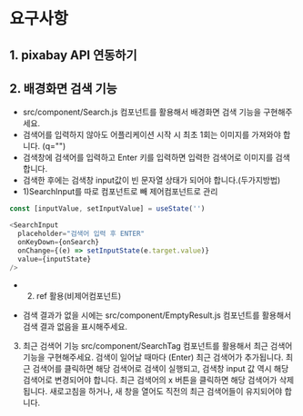 # 요구사항

## 1. pixabay API 연동하기

## 2. 배경화면 검색 기능

- src/component/Search.js 컴포넌트를 활용해서 배경화면 검색 기능을 구현해주세요.
- 검색어를 입력하지 않아도 어플리케이션 시작 시 최초 1회는 이미지를 가져와야 합니다. (q="")
- 검색창에 검색어를 입력하고 Enter 키를 입력하면 입력한 검색어로 이미지를 검색합니다.
- 검색한 후에는 검색창 input값이 빈 문자열 상태가 되어야 합니다.(두가지방법)
- 1)SearchInput를 따로 컴포넌트로 빼 제어컴포넌트로 관리

```js
const [inputValue, setInputValue] = useState('')

<SearchInput
  placeholder="검색어 입력 후 ENTER"
  onKeyDown={onSearch}
  onChange={(e) => setInputState(e.target.value)}
  value={inputState}
/>
```

- 2. ref 활용(비제어컴포넌트)

- 검색 결과가 없을 시에는 src/component/EmptyResult.js 컴포넌트를 활용해서 검색 결과 없음을 표시해주세요.

3. 최근 검색어 기능
   src/component/SearchTag 컴포넌트를 활용해서 최근 검색어 기능을 구현해주세요.
   검색이 일어날 때마다 (Enter) 최근 검색어가 추가됩니다.
   최근 검색어를 클릭하면 해당 검색어로 검색이 실행되고, 검색창 input 값 역시 해당 검색어로 변경되어야 합니다.
   최근 검색어의 x 버튼을 클릭하면 해당 검색어가 삭제됩니다.
   새로고침을 하거나, 새 창을 열어도 직전의 최근 검색어들이 유지되어야 합니다.
